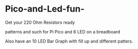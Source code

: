 # Pico-and-Led-fun-

Get your 220 Ohm Resistors ready 

patterns and such for Pi Pico and 6 LED on a breadboard

Also have an 10 LED Bar Graph with fill up and different patters.  
